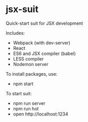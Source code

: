 # jsx-suit
Quick-start suit for JSX development

Includes:
  - Webpack (with dev-server)
  - React
  - ES6 and JSX compiler (babel)
  - LESS compiler
  - Nodemon server
  
To install packages, use:
  - npm start
  
To start suit:
  - npm run server
  - npm run hot
  - open http://localhost:1234